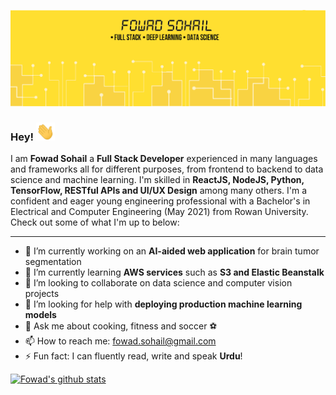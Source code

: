 ![Banner Image](https://github.com/fowad-sohail/fowad-sohail/blob/master/banner.png)

### Hey! <img src="https://raw.githubusercontent.com/fowad-sohail/fowad-sohail/master/wave.gif" width="30px">

I am **Fowad Sohail** a **Full Stack Developer** experienced in many languages and frameworks all for different purposes, from frontend to backend to data science and machine learning. I'm skilled in **ReactJS, NodeJS, Python, TensorFlow, RESTful APIs and UI/UX Design** among many others. I'm a confident and eager young engineering professional with a Bachelor's in Electrical and Computer Engineering (May 2021) from Rowan University. Check out some of what I'm up to below:

---

- 🔭 I’m currently working on an **AI-aided web application** for brain tumor segmentation
- 🌱 I’m currently learning **AWS services** such as **S3 and Elastic Beanstalk**
- 👯 I’m looking to collaborate on data science and computer vision projects
- 🤔 I’m looking for help with **deploying production machine learning models**
- 💬 Ask me about cooking, fitness and soccer ⚽
- 📫 How to reach me: fowad.sohail@gmail.com
- ⚡ Fun fact: I can fluently read, write and speak **Urdu**!

[![Fowad's github stats](https://github-readme-stats.vercel.app/api?username=fowad-sohail&show_icons=true&count_private=true&theme=gruvbox&hide=contribs,stars)](https://github.com/fowad-sohail/github-readme-stats)

